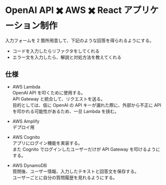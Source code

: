 # OpenAI API ✖️ AWS ✖️ React アプリケーション制作

入力フォームを 2 箇所用意して、下記のような回答を得られるようにする。

- コードを入力したらリファクタをしてくれる
- エラー文を入力したら、解説と対処方法を教えてくれる

## 仕様

- AWS Lambda  
  OpenAI API を叩くために使用する。  
  API Gateway と統合して、リクエストを送る。  
  目的としては、仮に OpenAI の API キーが漏れた際に、外部から不正に API を叩かれる可能性があるため、一旦 Lambda を挟む。

- AWS Amplify  
  デプロイ用

- AWS Cognito  
  アプリにログイン機能を実装する。  
  また Cognito でログインしたユーザーだけが API Gateway を叩けるようにする。

- AWS DynamoDB  
  質問後、ユーザー情報、入力したテキストと回答文を保存する。  
  ユーザーごとに自分の質問履歴を見れるようにする。
